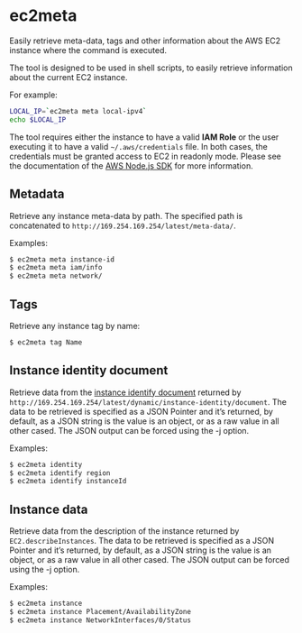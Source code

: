 # ec2meta
Easily retrieve meta-data, tags and other information about the AWS EC2 instance where the command is executed.

The tool is designed to be used in shell scripts, to easily retrieve information about the current EC2 instance.

For example:
```bash
LOCAL_IP=`ec2meta meta local-ipv4`
echo $LOCAL_IP
```

The tool requires either the instance to have a valid **IAM Role** or the user executing it to have a valid `~/.aws/credentials` file. In both cases, the credentials must be granted access to EC2 in readonly mode. Please see the documentation of the [AWS Node.js SDK](http://docs.aws.amazon.com/AWSJavaScriptSDK/guide/node-configuring.html) for more information.

## Metadata

Retrieve any instance meta-data by path.
The specified path is concatenated to `http://169.254.169.254/latest/meta-data/`.

Examples:
```bash
$ ec2meta meta instance-id
$ ec2meta meta iam/info
$ ec2meta meta network/
```

## Tags

Retrieve any instance tag by name:
```bash
$ ec2meta tag Name
```

## Instance identity document
Retrieve data from the [instance identify document](http://docs.aws.amazon.com/AWSEC2/latest/UserGuide/instance-identity-documents.html) returned by `http://169.254.169.254/latest/dynamic/instance-identity/document`.
The data to be retrieved is specified as a JSON Pointer and it’s returned, by default, as a JSON string is the value is an object, or as a raw value in all other cased. The JSON output can be forced using the -j option.

Examples:
```bash
$ ec2meta identity
$ ec2meta identify region
$ ec2meta identify instanceId
```


## Instance data
Retrieve data from the description of the instance returned by `EC2.describeInstances`.
The data to be retrieved is specified as a JSON Pointer and it’s returned, by default, as a JSON string is the value is an object, or as a raw value in all other cased. The JSON output can be forced using the -j option.

Examples:
```bash
$ ec2meta instance
$ ec2meta instance Placement/AvailabilityZone
$ ec2meta instance NetworkInterfaces/0/Status
```
